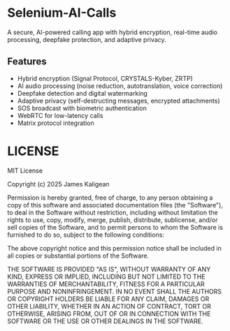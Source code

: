 # Selenium-AI-Calls
A secure, AI-powered calling app with hybrid encryption, real-time audio processing, deepfake protection, and adaptive privacy.

## Features
- Hybrid encryption (Signal Protocol, CRYSTALS-Kyber, ZRTP)
- AI audio processing (noise reduction, autotranslation, voice correction)
- Deepfake detection and digital watermarking
- Adaptive privacy (self-destructing messages, encrypted attachments)
- SOS broadcast with biometric authentication
- WebRTC for low-latency calls
- Matrix protocol integration

# LICENSE
MIT License

Copyright (c) 2025 James Kaligean

Permission is hereby granted, free of charge, to any person obtaining a copy
of this software and associated documentation files (the "Software"), to deal
in the Software without restriction, including without limitation the rights
to use, copy, modify, merge, publish, distribute, sublicense, and/or sell
copies of the Software, and to permit persons to whom the Software is
furnished to do so, subject to the following conditions:

The above copyright notice and this permission notice shall be included in all
copies or substantial portions of the Software.

THE SOFTWARE IS PROVIDED "AS IS", WITHOUT WARRANTY OF ANY KIND, EXPRESS OR
IMPLIED, INCLUDING BUT NOT LIMITED TO THE WARRANTIES OF MERCHANTABILITY,
FITNESS FOR A PARTICULAR PURPOSE AND NONINFRINGEMENT. IN NO EVENT SHALL THE
AUTHORS OR COPYRIGHT HOLDERS BE LIABLE FOR ANY CLAIM, DAMAGES OR OTHER
LIABILITY, WHETHER IN AN ACTION OF CONTRACT, TORT OR OTHERWISE, ARISING FROM,
OUT OF OR IN CONNECTION WITH THE SOFTWARE OR THE USE OR OTHER DEALINGS IN THE
SOFTWARE.
